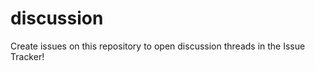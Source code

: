 discussion
==========

Create issues on this repository to open discussion threads in the Issue Tracker!